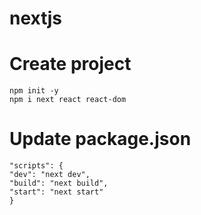 # nextjs
# Create project

````
npm init -y
npm i next react react-dom
````

# Update package.json
````
"scripts": {
"dev": "next dev",
"build": "next build",
"start": "next start"
}
````
